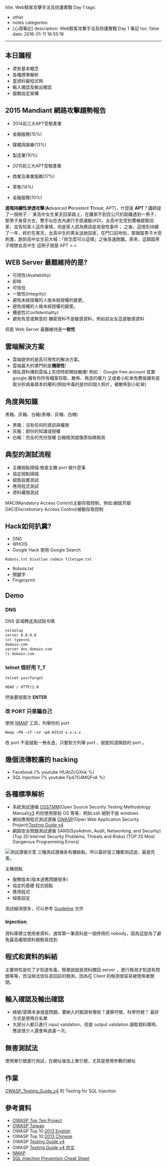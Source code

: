 title: Web駭客攻擊手法及防護實戰 Day 1
tags:
  - other
  - notes
categories:
  - [心得筆記]
description: Web駭客攻擊手法及防護實戰 Day 1 筆記
toc: false
date: 2016-01-11 16:55:16
---

## 本日議程
- 資安基本概念
- 各種標準解析
- 當資料變程式時
- 輸入確認及輸出確認
- 服務設定架構

## 2015 Mandiant 網路攻擊趨勢報告
- 2014前三大APT受駭產業
 - 金融服務(15%)
 - 媒體與娛樂(13%) 
 - 製造業(10%)

- 2015前三大APT受駭產業
 - 商業及專業服務(17%)
 - 零售(14%)
 - 金融服務(10%)

**進階持續性滲透攻擊**(**A**dvanced **P**ersistent **T**hreat, APT)，什麼是 **APT**？講師提了一個例子：
某高中女生某天回家路上，在離家不到百公尺的距離遇到一男子，那男子身穿大衣，雙手似在衣內進行手部運動(XD)，女高中生受到驚嚇趕緊回家，並告知家人這件事情，但是家人認為應該是突發性事件；
之後，這情形持續了一年，終於在某天，女高中生的男友送她回家，在門口前吻別，那跟蹤男子大受刺激，跑到高中女生前大喊：「妳怎麼可以這樣」之後急速跑離。原來，這跟蹤男子暗戀女高中生
這例子就是 APT >.<

## WEB Server 最難維持的是?
- 可用性(Availability)
 - 即時
 - 可信任
- 一致性(Integrity):
 - 避免未經授權的人做未經授權的變更。
 - 避免授權的人做未經授權的變更。
- 機密性(Confidentiality)
 - 避免有意或無意的
 機密資料不是敏感資料，例如前女友這是敏感資料

但是 Web Server 最難維持是**一致性**

## 雲端解決方案
- 雲端提供的是高可用性的解決方案。
- 雲端最大的罩門則是**機密性**!
- 隱私資料傳到雲端上失控時即開始散播!
例如：
Google free account 其實 google 擁有你所有檔案存取、散佈、再造的權力
又或者小紅傘免費版擁有提取分析病毒樣本的權利(例如中毒的是你的個人照片，被散佈到小紅傘)

## 角度與知識
黑箱、灰箱、白箱(黑帽、灰帽、白帽)
- 黑箱：沒有任何的資訊與權限
- 灰箱：部份的知識或授權
- 白箱：完全的充份授權
 白箱檢測就像原始碼檢測

## 典型的測試流程
- 主機弱點掃描:檢查主機 port 做什麼事
- 協定弱點掃描
- 組態設置測試
- 應用程式測試
- 資料權限測試

MAC(Mandatory Access Control)主動存取控制，例如:網路芳鄰
DAC(Discretionary Access Control)被動存取控制

## Hack如何扒糞?
- DNS
- WHOIS
- Google Hack
使用 Google Search
``` text
Robots.txt Disallow /admin filetype:txt
```
- Robots.txt
- 關鍵字
- Fingerprint

## Demo

### DNS
DNS 區域轉送測試指令碼
``` bash
nsloolup
server 8.8.8.8  
set type=ns
domain.com
server dns.domain.com
ls domain.com
```

### **telnet** 很好用 T_T
``` bash
telnet yourTarget

HEAD / HTTP/1.0
```
然後要按兩次 **ENTER**

### 改 PORT 只是騙自己
使用 [NMAP][4] 工具，列舉你的 port 
``` bash
Nmap –PN –sT –sV –p0-65535 x.x.x.x
```
改 port 不是就能一勞永逸，只要對方列舉 port ，就能知道開啟的 port 。

## 幾個流傳較廣的 hacking
- Facebook 
{% youtube HfJAtZcGXnk %}
- SQL Injection
{% youtube Fp47G4MQFvA %}

## 各種標準解析
- 系統測試遵循 
 [OSSTMM][6](Open Source Security Testing Methodology Manual)[v3][7]
 判別使用那些 OS 等等，例如:ssh 絕對不是 windows
- 網站應用程式測試遵循
 [OWASP][1](Open Web Application Security Project)[Testing Guide v4][9]
- 網路安全問題測試遵循
 SANS(SysAdmin, Audit, Networking, and Security)(Top 20 Internet Security Problems, Threats and Risks) (TOP 25 Most Dangerous Programming Errors)

![測試遵循示意](https://lh3.googleusercontent.com/j1O0teYjvFs3e0mG0lw5hqinZYcOW_Y4jJ7EUUFBHOhlLbwIDoUVY9xR8-G6bMUMQC_O5ytL_AdWs0pdY8vL6OPhWSKnF4Q1bZYSdeOCDZggIzJoMFpLnLD6RDFyvhBYthAZE-D1rZG9Hy4YcEgGmVPdvfX4xreYb3zMdt1J84FPjS6nDwZEYyxnV7NnqDTV2tdrZYm9gN-kip2fjOTx5e_62X-NnMyDEhzOqFw1o-RrP9zMo4lpEx-bJtkQ_fFjihzVEq2fq57Gsf7VahLTY6qSW4JxBKEkkmxzl31oFEiFXj0S2NCUqI76IaxbAqllg49qQUx-1SpwG1hkNcIai7bep7qj-hi1rh94c_f3Ne4xCI09Wpvc2hf4QbeFCootZxw9AFITR4uaIr0Qd-_YGtu7isXjvhOFkDR-dnGfXzcw7y-g0OJPNHmsigB8vAUfnG2YuElBASq7gtbCA_K2fa1a7OOB_KXtnWQ5gKcDRTrlxruc8IvHkaynD-kr_OQ_Q5oup59XHjasYb_oiFCA7jCQH-VNWyGlsL_m3IugHoNc_dnkNobr8q6vY1w5R1K_EUhH1-V1IhotJx2Y7ikSjyH1mxAqGRsjU1eEqXxnWyFbAzYaC4q7tjhARJEHrajWoU0l95xVecPss0-e9olZXMqLo0KfVpy7f_xJzn_8Ng=w810-h463-no)
三種測試遵循各有優缺點，所以最好是三種都測試過，最是完善。

主機弱點
- 服務版本(版本過舊問題很多)
- 協定的基礎
程式弱點
- 應用程式
- 組態設定

測試細項很多，可以參考 [Guideline][2] 文件

### Injection
資料庫建立使用者資料，通常第一筆資料是一個停用的 nobody，因為這是為了避免最高權限資料被輕易找到

## 程式和資料的糾結
主要特性是吃了才知道有毒，簡單說就是資料餵回 server ，進行檢測才知道有問題等等，而沒辦法信任丟回前的檢測，因為在 Client 的檢測很容易被使用者關閉。

## 輸入確認及輸出確認
- 帳號/密碼本身就是問題，要納入的驗證有哪些？運算符號、科學符號？
 最好方式是使用白名單
- 大部分人都只進行 input validation，但是 output validation 讀取資料庫時，應該很少人還會再過濾一次。

## 無害測試法
使用單引號進行測試，在網址後加上單引號，尤其是使用參數的網址

## 作業
[OWASP_Testing_Guide_v4][9] 的 Testing for SQL Injection

## 參考資料
- [OWASP Top Ten Project][1]
- [OWASP Taiwan][8]
- OWASP Top 10:[2013 English][3]
- OWASP Top 10:[2013 Chinese][2]
- OWASP [Testing Guide v4][9]
- OWASP [Testing Guide v4 中文][10]
- [NMAP][4]
- [SQL Injection Prevention Cheat Sheet][5]

[1]: https://www.owasp.org/index.php/Category:OWASP_Top_Ten_Project "OWASP Top Ten Project"
[2]: https://www.owasp.org/images/5/51/OWASP_Top_10_2013-Chinese-V1.2.pdf "OWASP Top 10 2013 Chinese"
[3]: http://owasptop10.googlecode.com/files/OWASP%20Top%2010%20-%202013.pdf "OWASP Top 10 2013 English"
[4]: https://nmap.org/download.html "NMAP"
[5]: https://www.owasp.org/index.php/SQL_Injection_Prevention_Cheat_Sheet "SQL Injection Prevention Cheat Sheet"
[6]: http://www.isecom.org/research/osstmm.html "OSTMM"
[7]: http://www.isecom.org/mirror/OSSTMM.3.pdf "OSTMM v3"
[8]: https://www.owasp.org/index.php/Taiwan "OWASP Taiwan"
[9]: https://www.owasp.org/images/5/52/OWASP_Testing_Guide_v4.pdf "OWASP Testing Guide v4"
[10]: https://www.gitbook.com/book/kennel209/owasp-testing-guide-v4/details "OWASP Testing Guide v4 En/zh"